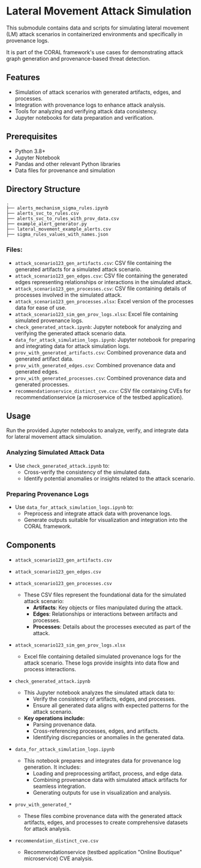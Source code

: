 # Lateral Movement Attack Simulation

This submodule contains data and scripts for simulating lateral movement (LM) attack scenarios in containerized environments and specifically in provenance logs. 

It is part of the CORAL framework's use cases for demonstrating attack graph generation and provenance-based threat detection.


## Features

- Simulation of attack scenarios with generated artifacts, edges, and processes. 
- Integration with provenance logs to enhance attack analysis. 
- Tools for analyzing and verifying attack data consistency. 
- Jupyter notebooks for data preparation and verification.


## Prerequisites

- Python 3.8+ 
- Jupyter Notebook 
- Pandas and other relevant Python libraries 
- Data files for provenance and simulation

## Directory Structure
```
.
├── alerts_mechanism_sigma_rules.ipynb
├── alerts_svc_to_rules.csv
├── alerts_svc_to_rules_with_prov_data.csv
├── example_alert_generator.py
├── lateral_movement_example_alerts.csv
├── sigma_rules_values_with_names.json
```

### Files:
- `attack_scenario123_gen_artifacts.csv`: CSV file containing the generated artifacts for a simulated attack scenario.
- `attack_scenario123_gen_edges.csv`: CSV file containing the generated edges representing relationships or interactions in the simulated attack.
- `attack_scenario123_gen_processes.csv`: CSV file containing details of processes involved in the simulated attack.
- `attack_scenario123_gen_processes.xlsx`: Excel version of the processes data for ease of use.
- `attack_scenario123_sim_gen_prov_logs.xlsx`: Excel file containing simulated provenance logs.
- `check_generated_attack.ipynb`: Jupyter notebook for analyzing and verifying the generated attack scenario data.
- `data_for_attack_simulation_logs.ipynb`: Jupyter notebook for preparing and integrating data for attack simulation logs.
- `prov_with_generated_artifacts.csv`: Combined provenance data and generated artifact data.
- `prov_with_generated_edges.csv`: Combined provenance data and generated edges.
- `prov_with_generated_processes.csv`: Combined provenance data and generated processes.
- `recommendationservice_distinct_cve.csv`: CSV file containing CVEs for recommendationservice (a microservice of the testbed application).


## Usage

Run the provided Jupyter notebooks to analyze, verify, and integrate data for lateral movement attack simulation.

### Analyzing Simulated Attack Data
* Use `check_generated_attack.ipynb` to:
  - Cross-verify the consistency of the simulated data.
  - Identify potential anomalies or insights related to the attack scenario.

### Preparing Provenance Logs
* Use `data_for_attack_simulation_logs.ipynb` to:
  - Preprocess and integrate attack data with provenance logs.
  - Generate outputs suitable for visualization and integration into the CORAL framework.


## Components

* `attack_scenario123_gen_artifacts.csv`
* `attack_scenario123_gen_edges.csv`
* `attack_scenario123_gen_processes.csv`
  - These CSV files represent the foundational data for the simulated attack scenario:
    - **Artifacts**: Key objects or files manipulated during the attack.
    - **Edges**: Relationships or interactions between artifacts and processes.
    - **Processes**: Details about the processes executed as part of the attack.


* `attack_scenario123_sim_gen_prov_logs.xlsx`
  * Excel file containing detailed simulated provenance logs for the attack scenario. These logs provide insights into data flow and process interactions.


* `check_generated_attack.ipynb`
  * This Jupyter notebook analyzes the simulated attack data to:
    - Verify the consistency of artifacts, edges, and processes.
    - Ensure all generated data aligns with expected patterns for the attack scenario.
  * **Key operations include:**
    - Parsing provenance data.
    - Cross-referencing processes, edges, and artifacts.
    - Identifying discrepancies or anomalies in the generated data.


* `data_for_attack_simulation_logs.ipynb`
  * This notebook prepares and integrates data for provenance log generation. It includes:
    - Loading and preprocessing artifact, process, and edge data.
    - Combining provenance data with simulated attack artifacts for seamless integration.
    - Generating outputs for use in visualization and analysis.


* `prov_with_generated_*`
  * These files combine provenance data with the generated attack artifacts, edges, and processes to create comprehensive datasets for attack analysis.


* `recommendation_distinct_cve.csv`
  * Recommendationservice (testbed application "Online Boutique" microservice) CVE analysis.
